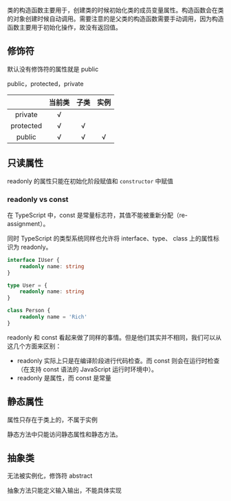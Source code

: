 类的构造函数主要用于，创建类的时候初始化类的成员变量属性。构造函数会在类的对象创建时候自动调用。需要注意的是父类的构造函数需要手动调用，因为构造函数主要用于初始化操作，故没有返回值。

## 修饰符

默认没有修饰符的属性就是 public

public，protected，private

||当前类|子类|实例|
|:-:|:-:|:-:|:-:|
|private|√|||
|protected|√|√||
|public|√|√|√|

## 只读属性

readonly 的属性只能在初始化阶段赋值和 `constructor` 中赋值

### readonly vs const

在 TypeScript 中，const 是常量标志符，其值不能被重新分配（re-assignment）。

同时 TypeScript 的类型系统同样也允许将 interface、type、 class 上的属性标识为 readonly。

```ts
interface IUser {
    readonly name: string
}

type User = {
    readonly name: string
}

class Person {
    readonly name = 'Rich'
}
```

readonly 和 const 看起来做了同样的事情。但是他们其实并不相同，我们可以从这几个方面来区别：

- readonly 实际上只是在编译阶段进行代码检查。而 const 则会在运行时检查（在支持 const 语法的 JavaScript 运行时环境中）。
- readonly 是属性，而 const 是常量

## 静态属性

属性只存在于类上的，不属于实例

静态方法中只能访问静态属性和静态方法。

## 抽象类

无法被实例化，修饰符 abstract

抽象方法只能定义输入输出，不能具体实现